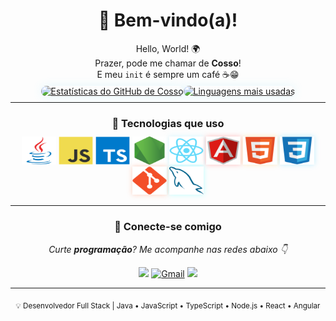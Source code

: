 <h1 align="center">👋 Bem-vindo(a)!</h1>

<p align="center">
  Hello, World! 🌍 <br>
  Prazer, pode me chamar de <strong>Cosso</strong>!<br>
  E meu <code>init</code> é sempre um café ☕😁
</p>

<div align="center" style="margin-top: -10px; margin-bottom: -5px;">
  <a href="https://github.com/biel-cosso"><img height="170em" src="https://github-readme-stats.vercel.app/api?username=biel-cosso&show_icons=true&theme=tokyonight&include_all_commits=true&count_private=true&locale=pt-br&border_radius=15&bg_color=20,0d1117,161b22&hide_border=true" alt="Estatísticas do GitHub de Cosso" style="box-shadow: 0 0 15px rgba(97, 218, 251, 0.15); border-radius: 15px;"/><img height="170em" src="https://github-readme-stats.vercel.app/api/top-langs/?username=biel-cosso&layout=compact&langs_count=10&theme=tokyonight&locale=pt-br&border_radius=15&bg_color=20,0d1117,161b22&hide_border=true" alt="Linguagens mais usadas" style="box-shadow: 0 0 15px rgba(97, 218, 251, 0.15); border-radius: 15px;"/></a>
</div>

---

<h3 align="center">🚀 Tecnologias que uso</h3>

<div align="center" style="margin-top: -5px; margin-bottom: 10px;">
  <img alt="Java" height="45" width="55" src="https://raw.githubusercontent.com/devicons/devicon/master/icons/java/java-original.svg" style="filter: drop-shadow(0 0 4px rgba(255,255,255,0.15));">
  <img alt="JavaScript" height="45" width="55" src="https://raw.githubusercontent.com/devicons/devicon/master/icons/javascript/javascript-original.svg" style="filter: drop-shadow(0 0 4px rgba(255,255,255,0.15));">
  <img alt="TypeScript" height="45" width="55" src="https://raw.githubusercontent.com/devicons/devicon/master/icons/typescript/typescript-original.svg" style="filter: drop-shadow(0 0 4px rgba(255,255,255,0.15));">
  <img alt="Node.js" height="45" width="55" src="https://raw.githubusercontent.com/devicons/devicon/master/icons/nodejs/nodejs-original.svg" style="filter: drop-shadow(0 0 4px rgba(255,255,255,0.15));">
  <img alt="React" height="45" width="55" src="https://raw.githubusercontent.com/devicons/devicon/master/icons/react/react-original.svg" style="filter: drop-shadow(0 0 4px rgba(97,218,251,0.25));">
  <img alt="Angular" height="45" width="55" src="https://raw.githubusercontent.com/devicons/devicon/master/icons/angularjs/angularjs-original.svg" style="filter: drop-shadow(0 0 4px rgba(255,0,0,0.25));">
  <img alt="HTML5" height="45" width="55" src="https://raw.githubusercontent.com/devicons/devicon/master/icons/html5/html5-original.svg" style="filter: drop-shadow(0 0 4px rgba(255,165,0,0.25));">
  <img alt="CSS3" height="45" width="55" src="https://raw.githubusercontent.com/devicons/devicon/master/icons/css3/css3-original.svg" style="filter: drop-shadow(0 0 4px rgba(0,191,255,0.25));">
  <img alt="Git" height="45" width="55" src="https://raw.githubusercontent.com/devicons/devicon/master/icons/git/git-original.svg" style="filter: drop-shadow(0 0 4px rgba(255,69,0,0.25));">
  <img alt="MySQL" height="45" width="55" src="https://raw.githubusercontent.com/devicons/devicon/master/icons/mysql/mysql-original.svg" style="filter: drop-shadow(0 0 4px rgba(0,255,255,0.25));">
</div>

---

<h3 align="center">📱 Conecte-se comigo</h3>

<p align="center">
  <em>Curte <strong>programação</strong>? Me acompanhe nas redes abaixo 👇</em>
</p>

<p align="center">
  <a href="https://instagram.com/bielcosso" target="_blank">
    <img src="https://img.shields.io/badge/Instagram-E4405F?style=for-the-badge&logo=instagram&logoColor=white"/></a>
<a href="https://mail.google.com/mail/?extsrc=mailto&url=mailto:cosso.gabriel@gmail.com" target="_blank" rel="noopener noreferrer"> <img alt="Gmail" src="https://img.shields.io/badge/Gmail-%23EA4335?style=for-the-badge&logo=gmail&logoColor=white"/></a>
    <a href="https://www.linkedin.com/in/gabriel-cosso/" target="_blank"></a>
  <a href="https://wa.me/5532998334322" target="_blank">
    <img src="https://img.shields.io/badge/WhatsApp-25D366?style=for-the-badge&logo=whatsapp&logoColor=white"/></a>
</p>

---

<p align="center">
  <sub>💡 Desenvolvedor Full Stack | Java • JavaScript • TypeScript • Node.js • React • Angular</sub>
</p>
